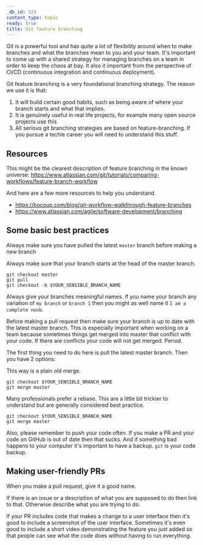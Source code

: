 ```yaml
---
_db_id: 523
content_type: topic
ready: true
title: Git feature branching
---
```


Git is a powerful tool and has quite a lot of flexibility around when to make branches and what the branches mean to you and your team. It's important to come up with a shared strategy for managing branches on a team in order to keep the chaos at bay. It also it important from the perspective of CI/CD (continuous integration and continuous deployment).

Git feature branching is a very foundational branching strategy. The reason we use it is that:

1. It will build certain good habits, such as being aware of where your branch starts and what that implies.
2. It is genuinely useful in real life projects, for example many open source projects use this
3. All serious git branching strategies are based on feature-branching. If you pursue a techie career you will need to understand this stuff.

## Resources

This might be the clearest description of feature branching in the known universe: https://www.atlassian.com/git/tutorials/comparing-workflows/feature-branch-workflow

And here are a few more resources to help you understand.

- https://bocoup.com/blog/git-workflow-walkthrough-feature-branches
- https://www.atlassian.com/agile/software-development/branching

## Some basic best practices

Always make sure you have pulled the latest `master` branch before making a new branch

Always make sure that your branch starts at the head of the master branch.

```
git checkout master
git pull
git checkout -b $YOUR_SENSIBLE_BRANCH_NAME
```

Always give your branches meaningful names. If you name your branch any variation of `my branch` or `branch 1` then you might as well name it `I am a complete noob`.

Before making a pull request then make sure your branch is up to date with the latest master branch. This is especially important when working on a team because sometimes things get merged into master that conflict with your code. If there are conflicts your code will not get merged. Period.

The first thing you need to do here is pull the latest master branch. Then you have 2 options:

This way is a plain old merge.

```
git checkout $YOUR_SENSIBLE_BRANCH_NAME
git merge master
```

Many professionals prefer a rebase. This are a little bit trickier to understand but are generally considered best practice.

```
git checkout $YOUR_SENSIBLE_BRANCH_NAME
git merge master
```

Also, please remember to push your code often. If you make a PR and your code on GitHub is out of date then that sucks. And if something bad happens to your computer it's important to have a backup. `git` is your code backup.

## Making user-friendly PRs

When you make a pull request, give it a good name.

If there is an issue or a description of what you are supposed to do then link to that. Otherwise describe what you are trying to do.

If your PR includes code that makes a change to a user interface then it's good to include a screenshot of the user interface. Sometimes it's even good to include a short video demonstrating the feature you just added so that people can see what the code does without having to run everything.